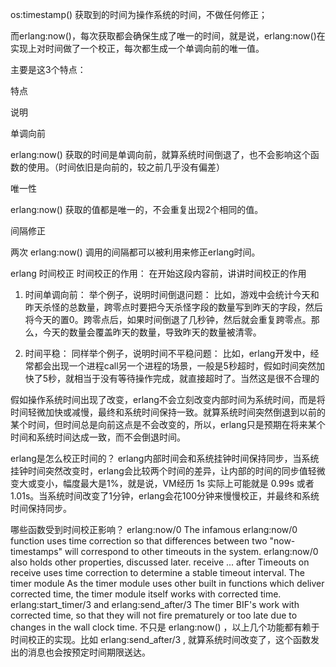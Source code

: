 os:timestamp() 获取到的时间为操作系统的时间，不做任何修正；

而erlang:now()，每次获取都会确保生成了唯一的时间，就是说，erlang:now()在实现上对时间做了一个校正，每次都生成一个单调向前的唯一值。

主要是这3个特点：

特点

说明

单调向前

erlang:now() 获取的时间是单调向前，就算系统时间倒退了，也不会影响这个函数的使用。（时间依旧是向前的，较之前几乎没有偏差）

唯一性

erlang:now() 获取的值都是唯一的，不会重复出现2个相同的值。

间隔修正

两次 erlang:now() 调用的间隔都可以被利用来修正erlang时间。

erlang 时间校正
时间校正的作用：
在开始这段内容前，讲讲时间校正的作用

1. 时间单调向前：
  举个例子，说明时间倒退问题：
  比如，游戏中会统计今天和昨天杀怪的总数量，跨零点时要把今天杀怪字段的数量写到昨天的字段，然后将今天的置0。跨零点后，如果时间倒退了几秒钟，然后就会重复跨零点。那么，今天的数量会覆盖昨天的数量，导致昨天的数量被清零。

2. 时间平稳：
  同样举个例子，说明时间不平稳问题：
  比如，erlang开发中，经常都会出现一个进程call另一个进程的场景，一般是5秒超时，假如时间突然加快了5秒，就相当于没有等待操作完成，就直接超时了。当然这是很不合理的

假如操作系统时间出现了改变，erlang不会立刻改变内部时间为系统时间，而是将时间轻微加快或减慢，最终和系统时间保持一致。就算系统时间突然倒退到以前的某个时间，但时间总是向前这点是不会改变的，所以，erlang只是预期在将来某个时间和系统时间达成一致，而不会倒退时间。

erlang是怎么校正时间的？
erlang内部时间会和系统挂钟时间保持同步，当系统挂钟时间突然改变时，erlang会比较两个时间的差异，让内部的时间的同步值轻微变大或变小，幅度最大是1%，就是说，VM经历 1s 实际上可能就是 0.99s 或者1.01s。当系统时间改变了1分钟，erlang会花100分钟来慢慢校正，并最终和系统时间保持同步。

哪些函数受到时间校正影响？
erlang:now/0
    The infamous erlang:now/0 function uses time correction so that differences between two "now-timestamps" will correspond to other timeouts in the system. erlang:now/0 also holds other properties, discussed later.
receive ... after
    Timeouts on receive uses time correction to determine a stable timeout interval.
The timer module
    As the timer module uses other built in functions which deliver corrected time, the timer module itself works with corrected time.
erlang:start_timer/3 and erlang:send_after/3
    The timer BIF's work with corrected time, so that they will not fire prematurely or too late due to changes in the wall clock time.
不只是 erlang:now() ，以上几个功能都有赖于时间校正的实现。比如 erlang:send_after/3 , 就算系统时间改变了，这个函数发出的消息也会按预定时间期限送达。
